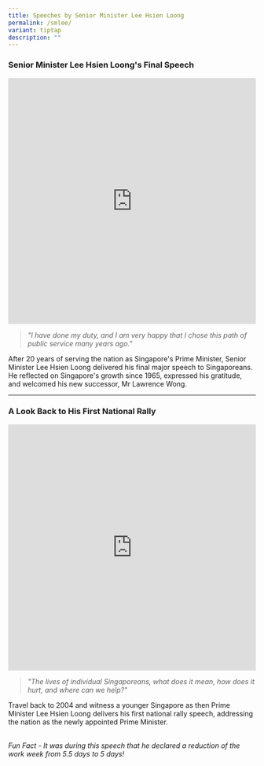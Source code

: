 ```yaml
---
title: Speeches by Senior Minister Lee Hsien Loong
permalink: /smlee/
variant: tiptap
description: ""
---
```

<h3><strong>Senior Minister Lee Hsien Loong's Final Speech</strong></h3>
<div class="iframe-wrapper">
<iframe height="500" width="100%" allowfullscreen="true" frameborder="0" src="https://www.youtube.com/embed/wSWBC4qCfjo?si=Txb1_LC92xjXI5qm"></iframe>
</div>
<blockquote>
<p><em>"I have done my duty, and I am very happy that I chose this path of public service many years ago."</em>
</p>
</blockquote>
<p></p>
<p>After 20 years of serving the nation as Singapore's Prime Minister, Senior
Minister Lee Hsien Loong delivered his final major speech to Singaporeans.
He reflected on Singapore's growth since 1965, expressed his gratitude,
and welcomed his new successor, Mr Lawrence Wong.</p>
<hr>
<p></p>
<h3><strong>A Look Back to His First National Rally</strong></h3>
<div class="iframe-wrapper">
<iframe height="500" width="100%" allowfullscreen="true" frameborder="0" src="https://www.youtube.com/embed/1nWK-F36fBs?si=I_3gdgSi6pAChqmP"></iframe>
</div>
<blockquote>
<p><em>"The lives of individual Singaporeans, what does it mean, how does it hurt, and where can we help?"</em>
</p>
</blockquote>
<p>Travel back to 2004 and witness a younger Singapore as then Prime Minister
Lee Hsien Loong delivers his first national rally speech, addressing the
nation as the newly appointed Prime Minister.</p>
<p>
<br><em>Fun Fact - It was during this speech that he declared a reduction of the work week from 5.5 days to 5 days!</em>
</p>